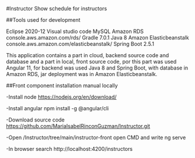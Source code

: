 #Instructor
Show schedule for instructors

##Tools used for development

Eclipse 2020-12
Visual studio code
MySQL
Amazon RDS console.aws.amazon.com/rds/
Gradle 7.0.1
Java 8
Amazon Elasticbeanstalk console.aws.amazon.com/elasticbeanstalk/
Spring Boot 2.5.1

This application contains a part in cloud, backend source code and database and a part in local, front source code, por this part was used Angular 11, for backend was used Java 8 and Spring Boot, with database in Amazon RDS, 
jar deployment was in Amazon Elasticbeanstalk.


##Front component installation manual locally

-Install node 
https://nodejs.org/en/download/

-Install angular 
npm install -g @angular/cli

-Download source code 
https://github.com/MariaIsabelRinconGuzman/Instructor.git

-Open /Instructor/tree/main/instructor-front open CMD and write ng serve

-In browser search http://localhost:4200/instructors
